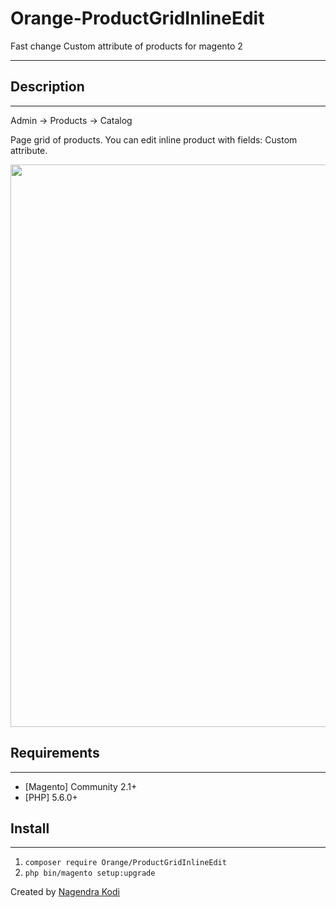 # Orange-ProductGridInlineEdit
Fast change Custom attribute of products for magento 2

---
Description
---------
---
Admin -> Products -> Catalog

Page grid of products. You can edit inline product with fields: Custom attribute.

<img src="https://i.imgur.com/7kdRTzh.png" width="900" />

Requirements
----------
---
 - [Magento] Community 2.1+
 - [PHP] 5.6.0+

Install
----------
---

1. ```composer require Orange/ProductGridInlineEdit```
2. ```php bin/magento setup:upgrade```



Created by <a href="https://gitlab.com/nagendra.k"> Nagendra Kodi </a>
